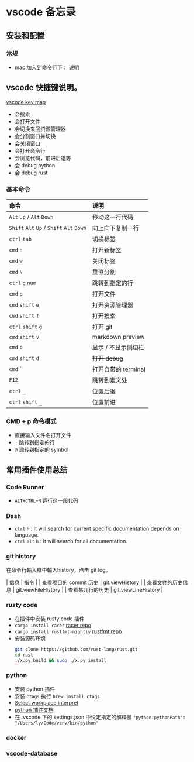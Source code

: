 # vscode 备忘录

## 安装和配置

### 常规

+ mac 加入到命令行下： [说明](https://code.visualstudio.com/docs/setup/mac)

## vscode 快捷键说明。

[vscode key map](https://code.visualstudio.com/shortcuts/keyboard-shortcuts-macos.pdf)

+ 会搜索
+ 会打开文件
+ 会切换来回资源管理器
+ 会分割窗口并切换
+ 会关闭窗口
+ 会打开命令行
+ 会浏览代码，前进后退等
+ 会 debug python
+ 会 debug rust

### 基本命令

| 命令 | 说明 |
| :--- | :--- |
| `Alt` `Up` / `Alt` `Down` | 移动这一行代码 |
| `Shift` `Alt` `Up` / `Shift` `Alt` `Down` | 向上向下复制一行 |
| `ctrl` `tab` | 切换标签 |
| `cmd` `n` | 打开新标签 |
| `cmd` `w` | 关闭标签 |
| `cmd` `\` | 垂直分割 |
| `ctrl` `g` `num` | 跳转到指定的行 |
| `cmd` `p` | 打开文件 |
| `cmd` `shift` `e` | 打开资源管理器 |
| `cmd` `shift` `f` | 打开搜索 |
| `ctrl` `shift` `g` | 打开 git |
| `cmd` `shift` `v` | markdown preview |
| `cmd` `b` | 显示 / 不显示侧边栏 |
| `cmd` `shift` `d` | ~~打开 debug~~ |
| `cmd` `| 打开自带的 terminal |
| `F12` | 跳转到定义处 |
| `ctrl` `_` | 位置后退 |
| `ctrl` `shift` `_` | 位置前进 |

### CMD + p 命令模式

+ 直接输入文件名打开文件
+ `:` 跳转到指定的行
+ `@` 调转到指定的 symbol

## 常用插件使用总结

### Code Runner

+ `ALT+CTRL+N` 运行这一段代码

### Dash

+ `ctrl` `h` : It will search for current specific documentation depends on language.
+ `ctrl` `alt` `h` : It will search for all documentation.

### git history

在命令行輸入框中輸入history，点击 git log。

| 信息 | 指令 |
| 查看项目的 commit 历史 | git.viewHistory |
| 查看文件的历史信息 | git.viewFileHistory |
| 查看某几行的历史 | git.viewLineHistory |

### rusty code

+ 在插件中安装 rusty code 插件
+ `cargo install racer` [racer repo](https://github.com/racer-rust/racer)
+ `cargo install rustfmt-nightly` [rustfmt repo](https://github.com/rust-lang-nursery/rustfmt)
+ 安装源码环境
    ```bash
    git clone https://github.com/rust-lang/rust.git
    cd rust
    ./x.py build && sudo ./x.py install
    ```

### python

+ 安装 python 插件
+ 安装 `ctags` 执行 `brew install ctags`
+ [Select workplace interpret](https://github.com/DonJayamanne/pythonVSCode/wiki/Miscellaneous#select-an-interpreter)
+ [python 插件文档](https://github.com/DonJayamanne/pythonVSCode/wiki)
+ 在 .vscode 下的 settings.json 中设定指定的解释器
    `"python.pythonPath": "/Users/ly/Code/venv/bin/python"`

### docker

### vscode-database
